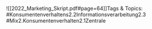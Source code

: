 
![[2022_Marketing_Skript.pdf#page=64]]Tags & Topics:
   #Konsumentenverhaltens2.2Informationsverarbeitung2.3
   #Mix2.Konsumentenverhalten2.1Zentrale